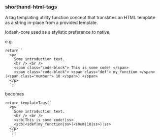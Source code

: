 ### shorthand-html-tags

A tag templating utility function concept that translates an HTML template as a string in-place from a provided template.

lodash-core used as a stylistic preference to native.

e.g.

```
return `
  <p>
    Some introduction text.
    <br /> <br />
    <span class="code-block"> This is some code! </span>
    <span class="code-block"> <span class="def"> my_function </span>(<span class="number"> 10 </span>) </span>
  </p>
  `;
```

becomes

```
return templateTags(`
  <p> 
    Some introduction text.
    <br /> <br />
    <scb|This is some code!|ss>
    <scb|<sdef|my_function|ss>(<snum|10|ss>)|ss>
  </p>
  `);
```
